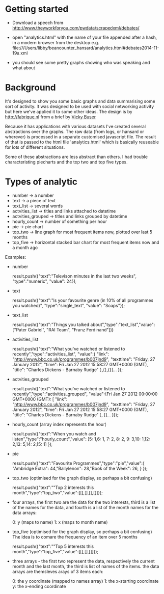 # Getting started

* Download a speech from http://www.theyworkforyou.com/pwdata/scrapedxml/debates/

* open "analytics.html" with the name of your file appended after a hash, in a modern browser from the desktop 
e.g. file:///Users/libby/beancounter_hansard/analytics.html#debates2014-11-19a.xml

* you should see some pretty graphs showing who was speaking and what about


# Background

It's designed to show you some basic graphs and data summarising some sort 
of activity. It was designed to be used with social networking activity 
but here we've applied it to some other ideas. The design is by 
http://fabrique.nl from a brief by [Vicky Buser](https://uk.linkedin.com/in/vickybuser)

Because it has applications with various datasets I've created several 
abstractions over the graphs. The raw data (from logs, or hansard or 
wherever) is processed in a separate customised javascript file. The 
result of that is passed to the html file 'analytics.html' which is 
basically reuseable for lots of different situations.

Some of these abstractions are less abstract than others. I had trouble 
characteristing piecharts and the top two and top five types.


# Types of analytic

* number -> a number
* text -> a piece of text
* text_list -> several words 
* actvities_list -> titles and links attached to datetime
* actvities_grouped -> titles and links grouped by datetime
* hourly_count -> number of something per hour
* pie -> pie chart
* top_two -> line graph for most frequent items now, plotted over last 5 months
* top_five -> horizontal stacked bar chart for most frequent items now and a month ago

Examples:

* number

    result.push({"text":"Televison minutes in the last two weeks", 
"type":"numeric", "value": 24});

* text

    result.push({"text":"Is your favourite genre (in 10% of all programmes you watched)", "type":"single_text", "value": "Soaps"});

* text_list

    result.push({"text":"Things you talked about","type":"text_list","value":["Pater Gabriel", "RAI Team", "Franz Ferdinand"]})

* activities_list

    result.push({"text":"What you've watched or listened to recently","type":"activities_list",
      "value":{
        "link": "http://www.bbc.co.uk/programmes/b007jnd9",
        "texttime": "Friday, 27 January 2012",
        "time": Fri Jan 27 2012 15:58:27 GMT+0000 (GMT),
        "title": "Charles Dickens - Barnaby Rudge"
       },{},{}]...
     });


* actvities_grouped

    result.push({"text":"What you've watched or listened to recently","type":"activities_grouped",
      "value":{Fri Jan 27 2012 00:00:00 GMT+0000 (GMT):
       [
        "link": "http://www.bbc.co.uk/programmes/b007jnd9",
        "texttime": "Friday, 27 January 2012",
        "time": Fri Jan 27 2012 15:58:27 GMT+0000 (GMT),
        "title": "Charles Dickens - Barnaby Rudge"
       ],
       []...
     }});


* hourly_count (array index represents the hour)

    result.push({"text":"When you watch and listen","type":"hourly_count","value":
     [5: 1,6: 1, 7: 2, 8: 2, 9: 3,10: 1,12: 2,13: 5,14: 2,15: 1]
    });

* pie

    result.push({"text":"Favourite Programmes","type":"pie","value":{
       "Ambridge Extra": 44,"Ballylenon": 28,"Book of the Week": 26,
     }
    });


* top_two (optimised for the graph display, so perhaps a bit confusing)

    result.push({"text":""Top 2 interests this month","type":"top_two","value":[[],[],[],[]]});

 * four arrays, the first two are the data for the  two interests, third is a list of the names for the data, and fourth is a list of the month names
   for the data arrays:

     0: y (maps to name)
     1: x (maps to month name)


* top_five (optimised for the graph display, so perhaps a bit confusing)
  The idea is to comare the frequency of an item over 5 months
 
    result.push({"text":""Top 5 interests this month","type":"top_five","value":[[],[],[]]});

 * three arrays - the first two represent the data, respectively the current month and the last month, the third is list of names of the items.
   the data arrays are themsleves arays of 3 items each: 

    0: the y coordinate (mapped to names array)
    1: the x-starting coordinate
    y: the x-ending coordinate


